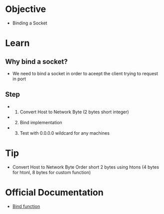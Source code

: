 # Objective
- Binding a Socket

# Learn
## Why bind a socket?
- We need to bind a socket in order to aceept the client trying to request in port

## Step
- 1. Convert Host to Network Byte (2 bytes short integer)
- 2. Bind implementation
- 3. Test with 0.0.0.0 wildcard for any machines

# Tip
- Convert Host to Network Byte Order short 2 bytes using htons (4 bytes for htonl, 8 bytes for custom function)

# Official Documentation
- [Bind function](https://learn.microsoft.com/en-us/windows/win32/api/winsock/nf-winsock-bind)
